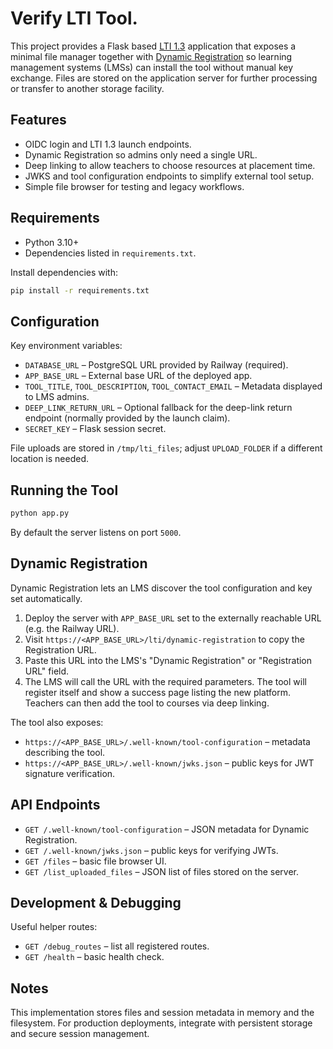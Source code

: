 # Verify LTI Tool.

This project provides a Flask based [LTI 1.3](https://www.imsglobal.org/spec/lti/v1p3/) application that exposes a minimal file
manager together with [Dynamic Registration](https://www.imsglobal.org/spec/lti-dynamic/v1p0/) so learning management systems
(LMSs) can install the tool without manual key exchange. Files are stored on the application server for further processing or
transfer to another storage facility.

## Features

- OIDC login and LTI 1.3 launch endpoints.
- Dynamic Registration so admins only need a single URL.
- Deep linking to allow teachers to choose resources at placement time.
- JWKS and tool configuration endpoints to simplify external tool setup.
- Simple file browser for testing and legacy workflows.

## Requirements

- Python 3.10+
- Dependencies listed in `requirements.txt`.

Install dependencies with:

```bash
pip install -r requirements.txt
```

## Configuration

Key environment variables:

- `DATABASE_URL` – PostgreSQL URL provided by Railway (required).
- `APP_BASE_URL` – External base URL of the deployed app.
- `TOOL_TITLE`, `TOOL_DESCRIPTION`, `TOOL_CONTACT_EMAIL` – Metadata displayed to LMS admins.
- `DEEP_LINK_RETURN_URL` – Optional fallback for the deep-link return endpoint (normally
  provided by the launch claim).
- `SECRET_KEY` – Flask session secret.

File uploads are stored in `/tmp/lti_files`; adjust `UPLOAD_FOLDER` if a different location is needed.

## Running the Tool

```bash
python app.py
```

By default the server listens on port `5000`.

## Dynamic Registration

Dynamic Registration lets an LMS discover the tool configuration and key set automatically.

1. Deploy the server with `APP_BASE_URL` set to the externally reachable URL (e.g. the Railway URL).
2. Visit `https://<APP_BASE_URL>/lti/dynamic-registration` to copy the Registration URL.
3. Paste this URL into the LMS's "Dynamic Registration" or "Registration URL" field.
4. The LMS will call the URL with the required parameters. The tool will register itself and show a success page listing the
   new platform. Teachers can then add the tool to courses via deep linking.

The tool also exposes:

- `https://<APP_BASE_URL>/.well-known/tool-configuration` – metadata describing the tool.
- `https://<APP_BASE_URL>/.well-known/jwks.json` – public keys for JWT signature verification.

## API Endpoints

- `GET /.well-known/tool-configuration` – JSON metadata for Dynamic Registration.
- `GET /.well-known/jwks.json` – public keys for verifying JWTs.
- `GET /files` – basic file browser UI.
- `GET /list_uploaded_files` – JSON list of files stored on the server.

## Development & Debugging

Useful helper routes:

- `GET /debug_routes` – list all registered routes.
- `GET /health` – basic health check.

## Notes

This implementation stores files and session metadata in memory and the filesystem. For production deployments, integrate with persistent storage and secure session management.
